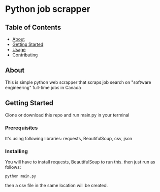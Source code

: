 # Python job scrapper

## Table of Contents

- [About](#about)
- [Getting Started](#getting_started)
- [Usage](#usage)
- [Contributing](../CONTRIBUTING.md)

## About <a name = "about"></a>

This is simple python web scrapper that scraps job search on "software engineering" full-time jobs in Canada

## Getting Started <a name = "getting_started"></a>

Clone or download this repo and run main.py in your terminal

### Prerequisites

It's using following libraries:
requests, BeautifulSoup, csv, json

### Installing

You will have to install requests, BeautifulSoup to run this.
then just run as follows:

```
python main.py
```

then a csv file in the same location will be created.
